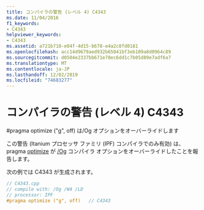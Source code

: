 ```yaml
---
title: コンパイラの警告 (レベル 4) C4343
ms.date: 11/04/2016
f1_keywords:
- C4343
helpviewer_keywords:
- C4343
ms.assetid: a721b710-e04f-4d15-b678-e4a2c8fd0181
ms.openlocfilehash: acc14d9679aed932b65041bf3eb109a8d0964c89
ms.sourcegitcommit: d0504e2337bb671e78ec6dd1c7b05d89e7adf6a7
ms.translationtype: MT
ms.contentlocale: ja-JP
ms.lasthandoff: 12/02/2019
ms.locfileid: "74683277"
---
```

# <a name="compiler-warning-level-4-c4343"></a>コンパイラの警告 (レベル 4) C4343

\#pragma optimize ("g", off) は/Og オプションをオーバーライドします

この警告 (Itanium プロセッサ ファミリ (IPF) コンパイラでのみ有効) は、pragma [optimize](../../preprocessor/optimize.md) が [/Og](../../build/reference/og-global-optimizations.md) コンパイラ オプションをオーバーライドしたことを報告します。

次の例では C4343 が生成されます。

```cpp
// C4343.cpp
// compile with: /Og /W4 /LD
// processor: IPF
#pragma optimize ("g", off)   // C4343
```